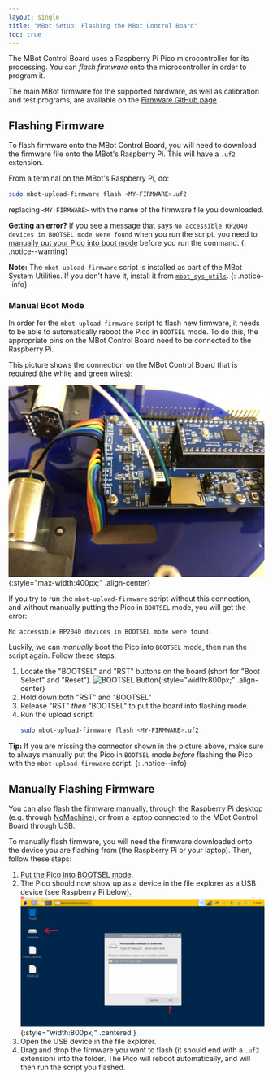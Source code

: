 ```yaml
---
layout: single
title: "MBot Setup: Flashing the MBot Control Board"
toc: true
---
```


The MBot Control Board uses a Raspberry Pi Pico microcontroller for its processing. You can *flash firmware* onto the microcontroller in order to program it.

The main MBot firmware for the supported hardware, as well as calibration and test programs, are available on the [Firmware GitHub page](https://github.com/mbot-project/mbot_firmware/releases).

## Flashing Firmware

To flash firmware onto the MBot Control Board, you will need to download the firmware file onto the MBot's Raspberry Pi. This will have a `.uf2` extension.

From a terminal on the MBot's Raspberry Pi, do:
```bash
sudo mbot-upload-firmware flash <MY-FIRMWARE>.uf2
```
replacing `<MY-FIRMWARE>` with the name of the firmware file you downloaded.

**Getting an error?** If you see a message that says `No accessible RP2040 devices in BOOTSEL mode were found` when you run the script, you need to [manually put your Pico into boot mode](#manual-boot-mode) before you run the command.
{: .notice--warning}

**Note:** The `mbot-upload-firmware` script is installed as part of the MBot System Utilities. If you don't have it, install it from [`mbot_sys_utils`](https://github.com/mbot-project/mbot_sys_utils).
{: .notice--info}

### Manual Boot Mode

In order for the `mbot-upload-firmware` script to flash new firmware, it needs to be able to automatically reboot the Pico in `BOOTSEL` mode. To do this, the appropriate pins on the MBot Control Board need to be connected to the Raspberry Pi.

This picture shows the connection on the MBot Control Board that is required (the white and green wires):

![The cable needed to automatically flash the MBot Control Board](/assets/images/setup/flash_pico_wire.jpg){:style="max-width:400px;" .align-center}

If you try to run the `mbot-upload-firmware` script without this connection, and without manually putting the Pico in `BOOTSEL` mode, you will get the error:
```
No accessible RP2040 devices in BOOTSEL mode were found.
```

Luckily, we can *manually* boot the Pico into `BOOTSEL` mode, then run the script again. Follow these steps:
1. Locate the "BOOTSEL" and "RST" buttons on the board (short for "Boot Select" and "Reset").
    ![BOOTSEL Button](/assets/images/setup/bootsel-location.png){:style="width:800px;" .align-center}
2. Hold down both "RST" and "BOOTSEL"
3. Release "RST" *then* "BOOTSEL" to put the board into flashing mode.
4. Run the upload script:
    ```bash
    sudo mbot-upload-firmware flash <MY-FIRMWARE>.uf2
    ```

**Tip:** If you are missing the connector shown in the picture above, make sure to always manually put the Pico in `BOOTSEL` mode *before* flashing the Pico with the `mbot-upload-firmware` script.
{: .notice--info}

## Manually Flashing Firmware

You can also flash the firmware manually, through the Raspberry Pi desktop (e.g. through [NoMachine](/docs/tutorials/no-machine)), or from a laptop connected to the MBot Control Board through USB.

To manually flash firmware, you will need the firmware downloaded onto the device you are flashing from (the Raspberry Pi or your laptop). Then, follow these steps:
1. [Put the Pico into BOOTSEL mode](#manual-boot-mode).
2. The Pico should now show up as a device in the file explorer as a USB device (see Raspberry Pi below).
        ![Pico device in NoMachine](/assets/images/setup/pop-up-plug-in.png){:style="width:800px;" .centered }
3. Open the USB device in the file explorer.
4. Drag and drop the firmware you want to flash (it should end with a `.uf2` extension) into the folder. The Pico will reboot automatically, and will then run the script you flashed.
